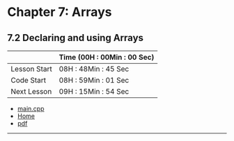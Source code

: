# Chapter 7: Arrays
## 7.2 Declaring and using Arrays
||Time (00H : 00Min : 00 Sec)|
|-|-|
 |Lesson Start           | 08H : 48Min : 45 Sec |  
 |Code Start             | 08H : 59Min : 01 Sec |  
 |Next Lesson            | 09H : 15Min : 54 Sec | 
* [main.cpp](./main.cpp)
* [Home](/README.md)
* [pdf](./7.2-declaring-and-using-arrays.pdf)

---
